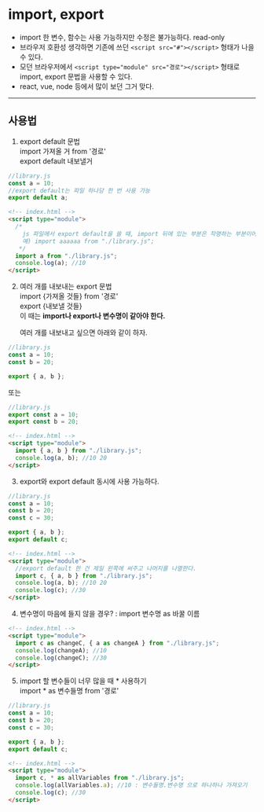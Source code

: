 # import, export

- import 한 변수, 함수는 사용 가능하지만 수정은 불가능하다. read-only
- 브라우저 호환성 생각하면 기존에 쓰던 `<script src="#"></script>` 형태가 나을 수 있다.
- 모던 브라우저에서 `<script type="module" src="경로"></script>` 형태로 import, export 문법을 사용할 수 있다.
- react, vue, node 등에서 많이 보던 그거 맞다.

---

## 사용법

1. export default 문법  
   import 가져올 거 from '경로'  
   export default 내보낼거

```js
//library.js
const a = 10;
//export default는 파일 하나당 한 번 사용 가능
export default a;
```

```html
<!-- index.html -->
<script type="module">
  /*
    js 파일에서 export default을 쓸 때, import 뒤에 있는 부분은 작명하는 부분이어서 이름을 마음대로 바꿔도 된다.
    예) import aaaaaa from "./library.js";
   */
  import a from "./library.js";
  console.log(a); //10
</script>
```

2. 여러 개를 내보내는 export 문법  
   import {가져올 것들} from '경로'  
   export {내보낼 것들}  
   이 때는 <strong>import나 export나 변수명이 같아야 한다.</strong>

   여러 개를 내보내고 싶으면 아래와 같이 하자.

```js
//library.js
const a = 10;
const b = 20;

export { a, b };
```

또는

```js
//library.js
export const a = 10;
export const b = 20;
```

```html
<!-- index.html -->
<script type="module">
  import { a, b } from "./library.js";
  console.log(a, b); //10 20
</script>
```

3. export와 export default 동시에 사용 가능하다.

```js
//library.js
const a = 10;
const b = 20;
const c = 30;

export { a, b };
export default c;
```

```html
<!-- index.html -->
<script type="module">
  //export default 한 건 제일 왼쪽에 써주고 나머지를 나열한다.
  import c, { a, b } from "./library.js";
  console.log(a, b); //10 20
  console.log(c); //30
</script>
```

4. 변수명이 마음에 들지 않을 경우? : import 변수명 as 바꿀 이름

```html
<!-- index.html -->
<script type="module">
  import c as changeC, { a as changeA } from "./library.js";
  console.log(changeA); //10
  console.log(changeC); //30
</script>
```

5. import 할 변수들이 너무 많을 때 \* 사용하기  
   import \* as 변수들명 from '경로'

```js
//library.js
const a = 10;
const b = 20;
const c = 30;

export { a, b };
export default c;
```

```html
<!-- index.html -->
<script type="module">
  import c, * as allVariables from "./library.js";
  console.log(allVariables.a); //10 : 변수들명.변수명 으로 하나하나 가져오기
  console.log(c); //30
</script>
```
